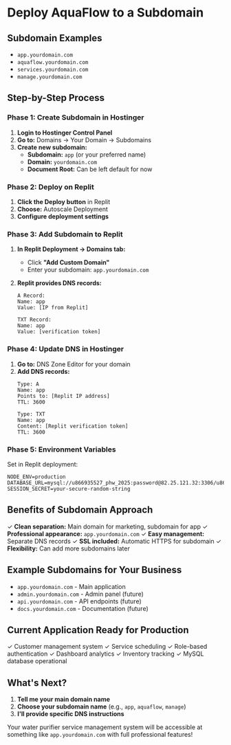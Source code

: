 # Deploy AquaFlow to a Subdomain

## Subdomain Examples
- `app.yourdomain.com`
- `aquaflow.yourdomain.com`
- `services.yourdomain.com`
- `manage.yourdomain.com`

## Step-by-Step Process

### Phase 1: Create Subdomain in Hostinger
1. **Login to Hostinger Control Panel**
2. **Go to:** Domains → Your Domain → Subdomains
3. **Create new subdomain:**
   - **Subdomain:** `app` (or your preferred name)
   - **Domain:** `yourdomain.com`
   - **Document Root:** Can be left default for now

### Phase 2: Deploy on Replit
1. **Click the Deploy button** in Replit
2. **Choose:** Autoscale Deployment
3. **Configure deployment settings**

### Phase 3: Add Subdomain to Replit
1. **In Replit Deployment → Domains tab:**
   - Click **"Add Custom Domain"**
   - Enter your subdomain: `app.yourdomain.com`

2. **Replit provides DNS records:**
   ```
   A Record:
   Name: app
   Value: [IP from Replit]
   
   TXT Record:
   Name: app
   Value: [verification token]
   ```

### Phase 4: Update DNS in Hostinger
1. **Go to:** DNS Zone Editor for your domain
2. **Add DNS records:**
   ```
   Type: A
   Name: app
   Points to: [Replit IP address]
   TTL: 3600
   
   Type: TXT
   Name: app
   Content: [Replit verification token]
   TTL: 3600
   ```

### Phase 5: Environment Variables
Set in Replit deployment:
```env
NODE_ENV=production
DATABASE_URL=mysql://u866935527_phw_2025:password@82.25.121.32:3306/u866935527_purehomewaters
SESSION_SECRET=your-secure-random-string
```

## Benefits of Subdomain Approach

✓ **Clean separation:** Main domain for marketing, subdomain for app
✓ **Professional appearance:** `app.yourdomain.com`
✓ **Easy management:** Separate DNS records
✓ **SSL included:** Automatic HTTPS for subdomain
✓ **Flexibility:** Can add more subdomains later

## Example Subdomains for Your Business
- `app.yourdomain.com` - Main application
- `admin.yourdomain.com` - Admin panel (future)
- `api.yourdomain.com` - API endpoints (future)
- `docs.yourdomain.com` - Documentation (future)

## Current Application Ready for Production
✓ Customer management system
✓ Service scheduling
✓ Role-based authentication
✓ Dashboard analytics
✓ Inventory tracking
✓ MySQL database operational

## What's Next?
1. **Tell me your main domain name**
2. **Choose your subdomain name** (e.g., `app`, `aquaflow`, `manage`)
3. **I'll provide specific DNS instructions**

Your water purifier service management system will be accessible at something like `app.yourdomain.com` with full professional features!